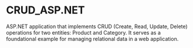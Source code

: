 # CRUD_ASP.NET
ASP.NET application that implements CRUD (Create, Read, Update, Delete) operations for two entities: Product and Category. It serves as a foundational example for managing relational data in a web application.
